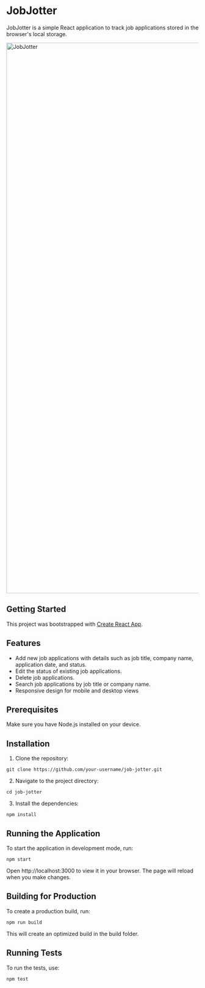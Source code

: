 # JobJotter
JobJotter is a simple React application to track job applications stored in the browser's local storage.

<img width="1440" alt="JobJotter" src="https://github.com/user-attachments/assets/b3b83be6-303a-41f1-ba18-ba0578ae6e24">

## Getting Started
This project was bootstrapped with [Create React App](https://github.com/facebook/create-react-app).

## Features
* Add new job applications with details such as job title, company name, application date, and status.
* Edit the status of existing job applications.
* Delete job applications.
* Search job applications by job title or company name.
* Responsive design for mobile and desktop views

## Prerequisites
Make sure you have Node.js installed on your device.

## Installation

1. Clone the repository:

`git clone https://github.com/your-username/job-jotter.git`

2. Navigate to the project directory:

`cd job-jotter`

3. Install the dependencies:

`npm install`

## Running the Application
To start the application in development mode, run:

`npm start`

Open http://localhost:3000 to view it in your browser. The page will reload when you make changes.

## Building for Production
To create a production build, run:

`npm run build`

This will create an optimized build in the build folder.

## Running Tests
To run the tests, use:

`npm test`


